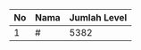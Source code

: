 | No | Nama            | Jumlah Level |
|----|-----------------|--------------|
| 1  | #    |    5382        |
